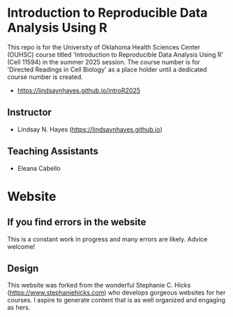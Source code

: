# Introduction to Reproducible Data Analysis Using R 

This repo is for the University of Oklahoma Health Sciences Center (OUHSC) course titled 'Introduction to Reproducible Data Analysis Using R' (Cell 11594) in the summer 2025 session. The course number is for 'Directed Readings in Cell Biology' as a place holder until a dedicated course number is created.

- <https://lindsaynhayes.github.io/introR2025>

## Instructor

-   Lindsay N. Hayes (<https://lindsaynhayes.github.io>)

## Teaching Assistants

-   Eleana Cabello

# Website
## If you find errors in the website

This is a constant work in progress and many errors are likely. Advice welcome!

## Design

This website was forked from the wonderful Stephanie C. Hicks (<https://www.stephaniehicks.com>) who develops gorgeous websites for her courses. I aspire to generate content that is as well organized and engaging as hers.
